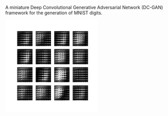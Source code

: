 A miniature Deep Convolutional Generative Adversarial Network (DC-GAN) framework for the generation of MNIST digits. 

   ![alt-text](https://github.com/SoumyadeepB/DeepLearning/blob/master/DC_GAN/dcgan.gif)
